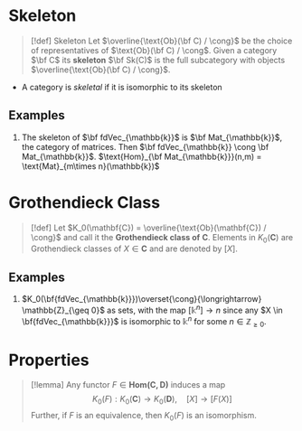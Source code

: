 # Skeleton

>[!def] Skeleton
>Let $\overline{\text{Ob}(\bf C) / \cong}$ be the choice of representatives of $\text{Ob}(\bf C) / \cong$. 
>Given a category $\bf C$ its **skeleton** $\bf Sk(C)$ is the full subcategory with objects $\overline{\text{Ob}(\bf C) / \cong}$.

-  A category is *skeletal* if it is isomorphic to its skeleton


## Examples

1. The skeleton of $\bf fdVec_{\mathbb{k}}$ is $\bf Mat_{\mathbb{k}}$, the category of matrices. Then $\bf fdVec_{\mathbb{k}} \cong \bf Mat_{\mathbb{k}}$. $\text{Hom}_{\bf Mat_{\mathbb{k}}}(n,m) = \text{Mat}_{m\times n}(\mathbb{k})$  


# Grothendieck Class

>[!def] 
>Let $K_0(\mathbf{C}) = \overline{\text{Ob}(\mathbf{C}) / \cong}$ and call it the **Grothendieck class of** $\mathbf{C}$.
> Elements in $K_0(\mathbf{C})$ are Grothendieck classes of $X \in \mathbf{C}$ and are denoted by $[X]$.

## Examples

1. $K_0(\bf{fdVec_{\mathbb{k}}})\overset{\cong}{\longrightarrow} \mathbb{Z}_{\geq 0}$ as sets, with the map $[\mathbb{k}^n] \to n$ since any $X \in \bf{fdVec_{\mathbb{k}}}$ is isomorphic to $\mathbb{k}^n$ for some $n \in \mathbb{Z}_{\geq 0}$.


# Properties

>[!lemma] 
>Any functor $F \in \mathbf{Hom(C,D)}$ induces a map $$K_0(F) : K_0(\mathbf{C}) \to K_0(\mathbf{D}),\quad [X]\to [F(X)]$$
>Further, if $F$ is an equivalence, then $K_0(F)$ is an isomorphism.


